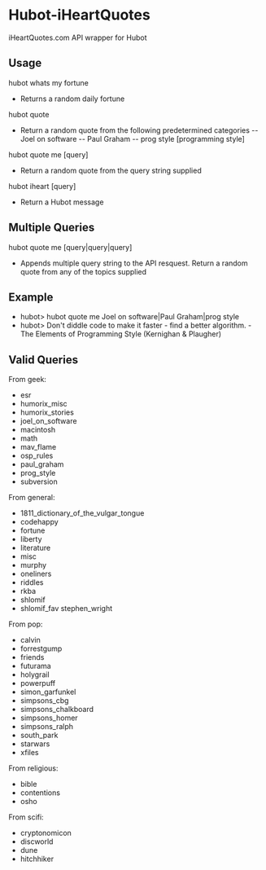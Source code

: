 # Hubot-iHeartQuotes

iHeartQuotes.com API wrapper for Hubot

## Usage

hubot whats my fortune
- Returns a random daily fortune

hubot quote
- Return a random quote from the following predetermined categories
  -- Joel on software
  -- Paul Graham
  -- prog style [programming style]
  
hubot quote me [query]
- Return a random quote from the query string supplied

hubot iheart [query]
- Return a Hubot message

## Multiple Queries

hubot quote me [query|query|query]
- Appends multiple query string to the API resquest. Return a random quote from any of the topics supplied

## Example

- hubot> hubot quote me Joel on software|Paul Graham|prog style
- hubot> Don't diddle code to make it faster - find a better algorithm.
            - The Elements of Programming Style (Kernighan & Plaugher)

## Valid Queries

From geek: 
- esr 
- humorix_misc 
- humorix_stories 
- joel_on_software 
- macintosh 
- math 
- mav_flame 
- osp_rules 
- paul_graham 
- prog_style 
- subversion

From general: 
- 1811_dictionary_of_the_vulgar_tongue 
- codehappy 
- fortune 
- liberty 
- literature 
- misc 
- murphy 
- oneliners 
- riddles 
- rkba 
- shlomif 
- shlomif_fav stephen_wright

From pop: 
- calvin 
- forrestgump 
- friends 
- futurama 
- holygrail 
- powerpuff 
- simon_garfunkel 
- simpsons_cbg 
- simpsons_chalkboard 
- simpsons_homer 
- simpsons_ralph 
- south_park 
- starwars 
- xfiles

From religious: 
- bible 
- contentions 
- osho

From scifi: 
- cryptonomicon 
- discworld 
- dune 
- hitchhiker